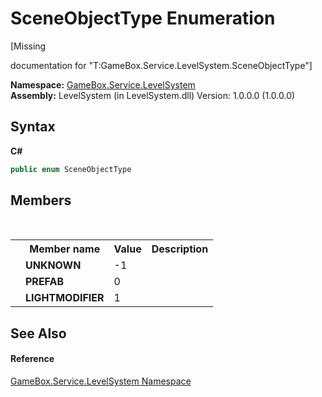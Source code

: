 # SceneObjectType Enumeration
 

\[Missing <summary> documentation for "T:GameBox.Service.LevelSystem.SceneObjectType"\]

**Namespace:**&nbsp;<a href="624c2ca8-2880-f7a3-3eb1-01587cc3f61e">GameBox.Service.LevelSystem</a><br />**Assembly:**&nbsp;LevelSystem (in LevelSystem.dll) Version: 1.0.0.0 (1.0.0.0)

## Syntax

**C#**<br />
``` C#
public enum SceneObjectType
```


## Members
&nbsp;<table><tr><th></th><th>Member name</th><th>Value</th><th>Description</th></tr><tr><td /><td target="F:GameBox.Service.LevelSystem.SceneObjectType.UNKNOWN">**UNKNOWN**</td><td>-1</td><td /></tr><tr><td /><td target="F:GameBox.Service.LevelSystem.SceneObjectType.PREFAB">**PREFAB**</td><td>0</td><td /></tr><tr><td /><td target="F:GameBox.Service.LevelSystem.SceneObjectType.LIGHTMODIFIER">**LIGHTMODIFIER**</td><td>1</td><td /></tr></table>

## See Also


#### Reference
<a href="624c2ca8-2880-f7a3-3eb1-01587cc3f61e">GameBox.Service.LevelSystem Namespace</a><br />